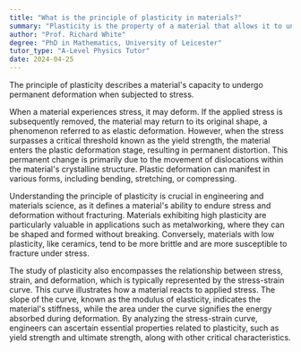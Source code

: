 ```yaml
---
title: "What is the principle of plasticity in materials?"
summary: "Plasticity is the property of a material that allows it to undergo permanent deformation when subjected to stress."
author: "Prof. Richard White"
degree: "PhD in Mathematics, University of Leicester"
tutor_type: "A-Level Physics Tutor"
date: 2024-04-25
---
```


The principle of plasticity describes a material's capacity to undergo permanent deformation when subjected to stress.

When a material experiences stress, it may deform. If the applied stress is subsequently removed, the material may return to its original shape, a phenomenon referred to as elastic deformation. However, when the stress surpasses a critical threshold known as the yield strength, the material enters the plastic deformation stage, resulting in permanent distortion. This permanent change is primarily due to the movement of dislocations within the material's crystalline structure. Plastic deformation can manifest in various forms, including bending, stretching, or compressing.

Understanding the principle of plasticity is crucial in engineering and materials science, as it defines a material's ability to endure stress and deformation without fracturing. Materials exhibiting high plasticity are particularly valuable in applications such as metalworking, where they can be shaped and formed without breaking. Conversely, materials with low plasticity, like ceramics, tend to be more brittle and are more susceptible to fracture under stress.

The study of plasticity also encompasses the relationship between stress, strain, and deformation, which is typically represented by the stress-strain curve. This curve illustrates how a material reacts to applied stress. The slope of the curve, known as the modulus of elasticity, indicates the material's stiffness, while the area under the curve signifies the energy absorbed during deformation. By analyzing the stress-strain curve, engineers can ascertain essential properties related to plasticity, such as yield strength and ultimate strength, along with other critical characteristics.
    